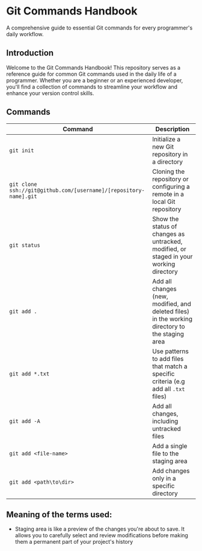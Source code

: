 # Git Commands Handbook

A comprehensive guide to essential Git commands for every programmer's daily workflow.

## Introduction

Welcome to the Git Commands Handbook! This repository serves as a reference guide for common Git commands used in the daily life of a programmer. Whether you are a beginner or an experienced developer, you'll find a collection of commands to streamline your workflow and enhance your version control skills.

## Commands

| Command | Description |
| ------- | ----------- |
| `git init` | Initialize a new Git repository in a directory |
| `git clone ssh://git@github.com/[username]/[repository-name].git` | Cloning the repository or configuring a remote in a local Git repository |
| `git status` | Show the status of changes as untracked, modified, or staged in your working directory |
| `git add . ` | Add all changes (new, modified, and deleted files) in the working directory to the staging area |
| `git add *.txt ` | Use patterns to add files that match a specific criteria (e.g add all `.txt` files)|
| `git add -A ` | Add all changes, including untracked files |
| `git add <file-name>` | Add a single file to the staging area |
| `git add <path\to\dir>` | Add changes only in a specific directory |


## Meaning of the terms used:

- Staging area is like a preview of the changes you're about to save. It allows you to carefully select and review modifications before making them a permanent part of your project's history
